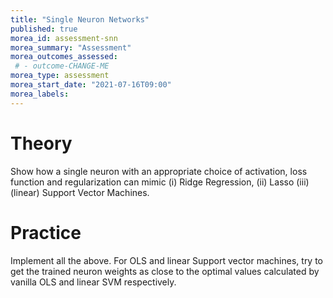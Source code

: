 ```yaml
---
title: "Single Neuron Networks"
published: true
morea_id: assessment-snn
morea_summary: "Assessment"
morea_outcomes_assessed:
 # - outcome-CHANGE-ME
morea_type: assessment
morea_start_date: "2021-07-16T09:00"
morea_labels:
---
```

# Theory

Show how a single neuron with an appropriate choice of activation, loss function and regularization can mimic (i) Ridge Regression, (ii) Lasso (iii) (linear) Support Vector Machines.

# Practice

Implement all the above. For OLS and linear Support vector machines, try to get the trained neuron weights as close to the optimal values calculated by vanilla OLS and linear SVM respectively.

